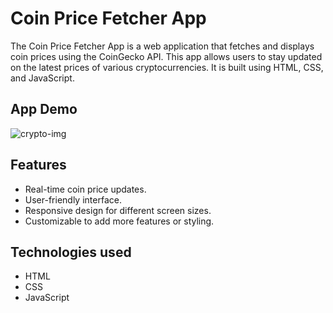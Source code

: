 
# Coin Price Fetcher App

The Coin Price Fetcher App is a web application that fetches and displays coin prices using the CoinGecko API. This app allows users to stay updated on the latest prices of various cryptocurrencies. It is built using HTML, CSS, and JavaScript.

## App Demo

![crypto-img](https://github.com/prankur738/Fetch-CoinPrices-with-CoinGeckoAPI/assets/58555740/2054957b-66c9-4135-9924-e0735ed493b8)

## Features

- Real-time coin price updates.
- User-friendly interface.
- Responsive design for different screen sizes.
- Customizable to add more features or styling.

## Technologies used

- HTML
- CSS
- JavaScript
